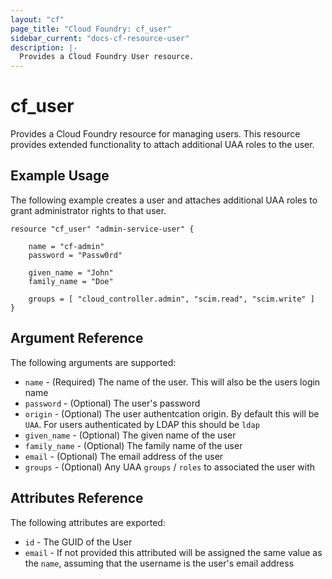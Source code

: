 ```yaml
---
layout: "cf"
page_title: "Cloud Foundry: cf_user"
sidebar_current: "docs-cf-resource-user"
description: |-
  Provides a Cloud Foundry User resource.
---
```


# cf\_user

Provides a Cloud Foundry resource for managing users. This resource provides extended 
functionality to attach additional UAA roles to the user.

## Example Usage

The following example creates a user and attaches additional UAA roles to grant administrator rights to that user.

```
resource "cf_user" "admin-service-user" {
    
    name = "cf-admin"
    password = "Passw0rd"
    
    given_name = "John"
    family_name = "Doe"

    groups = [ "cloud_controller.admin", "scim.read", "scim.write" ]
}
```

## Argument Reference

The following arguments are supported:

* `name` - (Required) The name of the user. This will also be the users login name
* `password` - (Optional) The user's password
* `origin` - (Optional) The user authentcation origin. By default this will be `UAA`. For users authenticated by LDAP this should be `ldap`
* `given_name` - (Optional) The given name of the user
* `family_name` - (Optional) The family name of the user
* `email` - (Optional) The email address of the user
* `groups` - (Optional) Any UAA `groups` / `roles` to associated the user with

## Attributes Reference

The following attributes are exported:

* `id` - The GUID of the User
* `email` - If not provided this attributed will be assigned the same value as the `name`, assuming that the username is the user's email address

